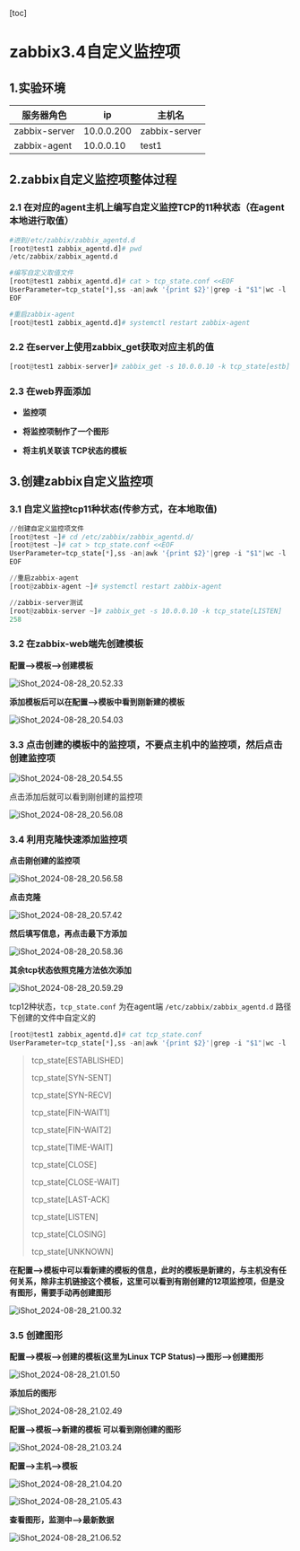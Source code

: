 [toc]



# zabbix3.4自定义监控项

## 1.实验环境

| **服务器角色** | **ip**     | **主机名**    |
| -------------- | ---------- | ------------- |
| zabbix-server  | 10.0.0.200 | zabbix-server |
| zabbix-agent   | 10.0.0.10  | test1         |



## 2.zabbix自定义监控项整体过程

### 2.1 在对应的agent主机上编写自定义监控TCP的11种状态（在agent本地进行取值）

```python
#进到/etc/zabbix/zabbix_agentd.d
[root@test1 zabbix_agentd.d]# pwd
/etc/zabbix/zabbix_agentd.d

#编写自定义取值文件
[root@test1 zabbix_agentd.d]# cat > tcp_state.conf <<EOF
UserParameter=tcp_state[*],ss -an|awk '{print $2}'|grep -i "$1"|wc -l
EOF

#重启zabbix-agent
[root@test1 zabbix_agentd.d]# systemctl restart zabbix-agent
```



### 2.2 在server上使用zabbix_get获取对应主机的值

```python
[root@test1 zabbix-server]# zabbix_get -s 10.0.0.10 -k tcp_state[estb]
```



### 2.3 在web界面添加

- **监控项**   

- **将监控项制作了一个图形**

- **将主机关联该 TCP状态的模板**



## 3.创建zabbix自定义监控项

### 3.1 自定义监控tcp11种状态(传参方式，在本地取值)

```python
//创建自定义监控项文件
[root@test ~]# cd /etc/zabbix/zabbix_agentd.d/ 
[root@test ~]# cat > tcp_state.conf <<EOF
UserParameter=tcp_state[*],ss -an|awk '{print $2}'|grep -i "$1"|wc -l
EOF

//重启zabbix-agent 
[root@zabbix-agent ~]# systemctl restart zabbix-agent 

//zabbix-server测试 
[root@zabbix-server ~]# zabbix_get -s 10.0.0.10 -k tcp_state[LISTEN] 
258
```



### 3.2 在zabbix-web端先创建模板

**配置-->模板-->创建模板**

![iShot_2024-08-28_20.52.33](https://gitea.pptfz.cn/pptfz/picgo-images/raw/branch/master/img/iShot_2024-08-28_20.52.33.png)





**添加模板后可以在配置-->模板中看到刚新建的模板**

![iShot_2024-08-28_20.54.03](https://gitea.pptfz.cn/pptfz/picgo-images/raw/branch/master/img/iShot_2024-08-28_20.54.03.png)





### 3.3 点击创建的模板中的监控项，不要点主机中的监控项，然后点击创建监控项

![iShot_2024-08-28_20.54.55](https://gitea.pptfz.cn/pptfz/picgo-images/raw/branch/master/img/iShot_2024-08-28_20.54.55.png)



点击添加后就可以看到刚创建的监控项

![iShot_2024-08-28_20.56.08](https://gitea.pptfz.cn/pptfz/picgo-images/raw/branch/master/img/iShot_2024-08-28_20.56.08.png)





### 3.4 利用克隆快速添加监控项

**点击刚创建的监控项**

![iShot_2024-08-28_20.56.58](https://gitea.pptfz.cn/pptfz/picgo-images/raw/branch/master/img/iShot_2024-08-28_20.56.58.png)



**点击克隆**

![iShot_2024-08-28_20.57.42](https://gitea.pptfz.cn/pptfz/picgo-images/raw/branch/master/img/iShot_2024-08-28_20.57.42.png)





**然后填写信息，再点击最下方添加**

![iShot_2024-08-28_20.58.36](https://gitea.pptfz.cn/pptfz/picgo-images/raw/branch/master/img/iShot_2024-08-28_20.58.36.png)





**其余tcp状态依照克隆方法依次添加**

![iShot_2024-08-28_20.59.29](https://gitea.pptfz.cn/pptfz/picgo-images/raw/branch/master/img/iShot_2024-08-28_20.59.29.png)





tcp12种状态，`tcp_state.conf` 为在agent端 `/etc/zabbix/zabbix_agentd.d` 路径下创建的文件中自定义的

```python
[root@test1 zabbix_agentd.d]# cat tcp_state.conf 
UserParameter=tcp_state[*],ss -an|awk '{print $2}'|grep -i "$1"|wc -l
```



> tcp_state[ESTABLISHED]
>
> tcp_state[SYN-SENT]
>
> tcp_state[SYN-RECV]
>
> tcp_state[FIN-WAIT1]
>
> tcp_state[FIN-WAIT2]
>
> tcp_state[TIME-WAIT]
>
> tcp_state[CLOSE]
>
> tcp_state[CLOSE-WAIT]
>
> tcp_state[LAST-ACK]
>
> tcp_state[LISTEN]
>
> tcp_state[CLOSING]
>
> tcp_state[UNKNOWN]



**在配置-->模板中可以看新建的模板的信息，此时的模板是新建的，与主机没有任何关系，除非主机链接这个模板，这里可以看到有刚创建的12项监控项，但是没有图形，需要手动再创建图形**

![iShot_2024-08-28_21.00.32](https://gitea.pptfz.cn/pptfz/picgo-images/raw/branch/master/img/iShot_2024-08-28_21.00.32.png)







### 3.5 创建图形

**配置-->模板-->创建的模板(这里为Linux TCP Status)-->图形-->创建图形**

![iShot_2024-08-28_21.01.50](https://gitea.pptfz.cn/pptfz/picgo-images/raw/branch/master/img/iShot_2024-08-28_21.01.50.png)









**添加后的图形**

![iShot_2024-08-28_21.02.49](https://gitea.pptfz.cn/pptfz/picgo-images/raw/branch/master/img/iShot_2024-08-28_21.02.49.png)







**配置-->模板-->新建的模板 可以看到刚创建的图形**

![iShot_2024-08-28_21.03.24](https://gitea.pptfz.cn/pptfz/picgo-images/raw/branch/master/img/iShot_2024-08-28_21.03.24.png)







**配置-->主机-->模板**

![iShot_2024-08-28_21.04.20](https://gitea.pptfz.cn/pptfz/picgo-images/raw/branch/master/img/iShot_2024-08-28_21.04.20.png)





![iShot_2024-08-28_21.05.43](https://gitea.pptfz.cn/pptfz/picgo-images/raw/branch/master/img/iShot_2024-08-28_21.05.43.png)





**查看图形，监测中-->最新数据**

![iShot_2024-08-28_21.06.52](https://gitea.pptfz.cn/pptfz/picgo-images/raw/branch/master/img/iShot_2024-08-28_21.06.52.png)

